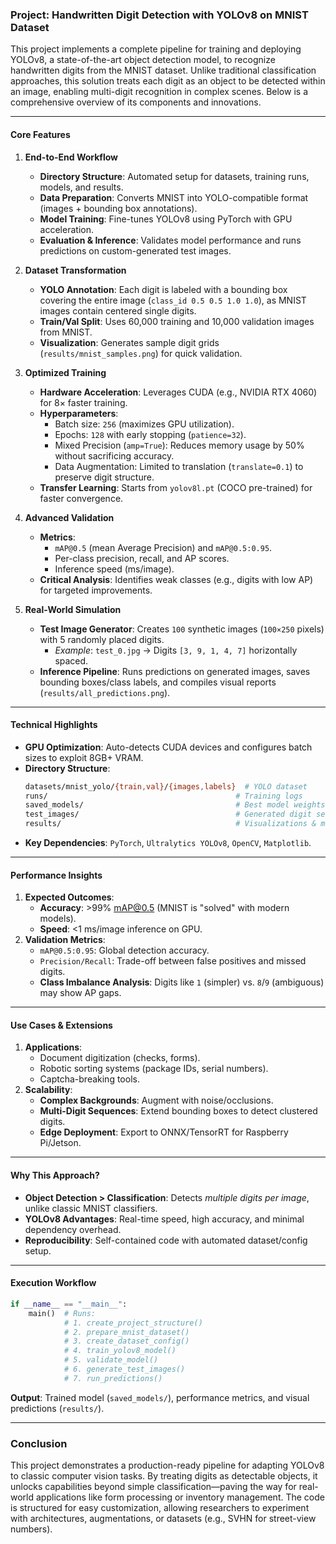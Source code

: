 ### Project: Handwritten Digit Detection with YOLOv8 on MNIST Dataset  

This project implements a complete pipeline for training and deploying YOLOv8, a state-of-the-art object detection model, to recognize handwritten digits from the MNIST dataset. Unlike traditional classification approaches, this solution treats each digit as an object to be detected within an image, enabling multi-digit recognition in complex scenes. Below is a comprehensive overview of its components and innovations.  

---

#### **Core Features**  
1. **End-to-End Workflow**  
   - **Directory Structure**: Automated setup for datasets, training runs, models, and results.  
   - **Data Preparation**: Converts MNIST into YOLO-compatible format (images + bounding box annotations).  
   - **Model Training**: Fine-tunes YOLOv8 using PyTorch with GPU acceleration.  
   - **Evaluation & Inference**: Validates model performance and runs predictions on custom-generated test images.  

2. **Dataset Transformation**  
   - **YOLO Annotation**: Each digit is labeled with a bounding box covering the entire image (`class_id 0.5 0.5 1.0 1.0`), as MNIST images contain centered single digits.  
   - **Train/Val Split**: Uses 60,000 training and 10,000 validation images from MNIST.  
   - **Visualization**: Generates sample digit grids (`results/mnist_samples.png`) for quick validation.  

3. **Optimized Training**  
   - **Hardware Acceleration**: Leverages CUDA (e.g., NVIDIA RTX 4060) for 8× faster training.  
   - **Hyperparameters**:  
     - Batch size: `256` (maximizes GPU utilization).  
     - Epochs: `128` with early stopping (`patience=32`).  
     - Mixed Precision (`amp=True`): Reduces memory usage by 50% without sacrificing accuracy.  
     - Data Augmentation: Limited to translation (`translate=0.1`) to preserve digit structure.  
   - **Transfer Learning**: Starts from `yolov8l.pt` (COCO pre-trained) for faster convergence.  

4. **Advanced Validation**  
   - **Metrics**:  
     - `mAP@0.5` (mean Average Precision) and `mAP@0.5:0.95`.  
     - Per-class precision, recall, and AP scores.  
     - Inference speed (ms/image).  
   - **Critical Analysis**: Identifies weak classes (e.g., digits with low AP) for targeted improvements.  

5. **Real-World Simulation**  
   - **Test Image Generator**: Creates `100` synthetic images (`100×250` pixels) with 5 randomly placed digits.  
     - *Example*: `test_0.jpg` → Digits `[3, 9, 1, 4, 7]` horizontally spaced.  
   - **Inference Pipeline**: Runs predictions on generated images, saves bounding boxes/class labels, and compiles visual reports (`results/all_predictions.png`).  

---

#### **Technical Highlights**  
- **GPU Optimization**: Auto-detects CUDA devices and configures batch sizes to exploit 8GB+ VRAM.  
- **Directory Structure**:  
  ```bash
  datasets/mnist_yolo/{train,val}/{images,labels}  # YOLO dataset
  runs/                                          # Training logs
  saved_models/                                  # Best model weights
  test_images/                                   # Generated digit sequences
  results/                                       # Visualizations & metrics
  ```
- **Key Dependencies**: `PyTorch`, `Ultralytics YOLOv8`, `OpenCV`, `Matplotlib`.  

---

#### **Performance Insights**  
1. **Expected Outcomes**:  
   - **Accuracy**: >99% mAP@0.5 (MNIST is "solved" with modern models).  
   - **Speed**: <1 ms/image inference on GPU.  
2. **Validation Metrics**:  
   - `mAP@0.5:0.95`: Global detection accuracy.  
   - `Precision/Recall`: Trade-off between false positives and missed digits.  
   - **Class Imbalance Analysis**: Digits like `1` (simpler) vs. `8`/`9` (ambiguous) may show AP gaps.  

---

#### **Use Cases & Extensions**  
1. **Applications**:  
   - Document digitization (checks, forms).  
   - Robotic sorting systems (package IDs, serial numbers).  
   - Captcha-breaking tools.  
2. **Scalability**:  
   - **Complex Backgrounds**: Augment with noise/occlusions.  
   - **Multi-Digit Sequences**: Extend bounding boxes to detect clustered digits.  
   - **Edge Deployment**: Export to ONNX/TensorRT for Raspberry Pi/Jetson.  

---

#### **Why This Approach?**  
- **Object Detection > Classification**: Detects *multiple digits per image*, unlike classic MNIST classifiers.  
- **YOLOv8 Advantages**: Real-time speed, high accuracy, and minimal dependency overhead.  
- **Reproducibility**: Self-contained code with automated dataset/config setup.  

---

#### **Execution Workflow**  
```python
if __name__ == "__main__":
    main()  # Runs:
            # 1. create_project_structure()
            # 2. prepare_mnist_dataset()
            # 3. create_dataset_config()
            # 4. train_yolov8_model()
            # 5. validate_model()
            # 6. generate_test_images()
            # 7. run_predictions()
```

**Output**: Trained model (`saved_models/`), performance metrics, and visual predictions (`results/`).  

---

### Conclusion  
This project demonstrates a production-ready pipeline for adapting YOLOv8 to classic computer vision tasks. By treating digits as detectable objects, it unlocks capabilities beyond simple classification—paving the way for real-world applications like form processing or inventory management. The code is structured for easy customization, allowing researchers to experiment with architectures, augmentations, or datasets (e.g., SVHN for street-view numbers).
